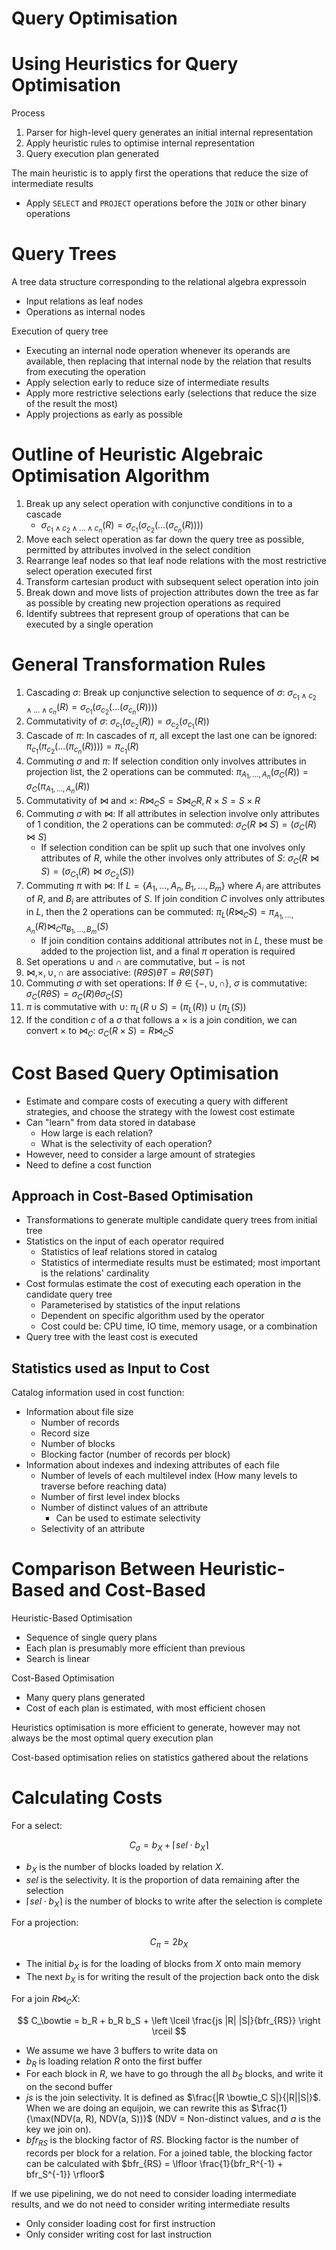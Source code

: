 # Query Optimisation

# Using Heuristics for Query Optimisation

Process

1. Parser for high-level query generates an initial internal representation
2. Apply heuristic rules to optimise internal representation
3. Query execution plan generated

The main heuristic is to apply first the operations that reduce the size of intermediate results

-   Apply `SELECT` and `PROJECT` operations before the `JOIN` or other binary operations

# Query Trees

A tree data structure corresponding to the relational algebra expressoin

-   Input relations as leaf nodes
-   Operations as internal nodes

Execution of query tree

-   Executing an internal node operation whenever its operands are available, then replacing that internal node by the relation that results from executing the operation
-   Apply selection early to reduce size of intermediate results
-   Apply more restrictive selections early (selections that reduce the size of the result the most)
-   Apply projections as early as possible

# Outline of Heuristic Algebraic Optimisation Algorithm

1. Break up any select operation with conjunctive conditions in to a cascade
    - $\sigma_{c_1 \land c_2 \land ... \land c_n}(R) = \sigma_{c_1} (\sigma_{c_2} (... (\sigma_{c_n}(R))))$
2. Move each select operation as far down the query tree as possible, permitted by attributes involved in the select condition
3. Rearrange leaf nodes so that leaf node relations with the most restrictive select operation executed first
4. Transform cartesian product with subsequent select operation into join
5. Break down and move lists of projection attributes down the tree as far as possible by creating new projection operations as required
6. Identify subtrees that represent group of operations that can be executed by a single operation

# General Transformation Rules

1. Cascading $\sigma$: Break up conjunctive selection to sequence of $\sigma$: $\sigma_{c_1 \land c_2 \land ... \land c_n}(R) = \sigma_{c_1} (\sigma_{c_2} (... (\sigma_{c_n}(R))))$
2. Commutativity of $\sigma$: $\sigma_{c_1}(\sigma_{c_2}(R)) = \sigma_{c_2}(\sigma_{c_1}(R))$
3. Cascade of $\pi$: In cascades of $\pi$, all except the last one can be ignored: $\pi_{c_1} (\pi_{c_2} (... (\pi_{c_n}(R)))) = \pi_{c_1} (R)$
4. Commuting $\sigma$ and $\pi$: If selection condition only involves attributes in projection list, the 2 operations can be commuted: $\pi_{A_1, ..., A_n} (\sigma_C (R)) = \sigma_C (\pi_{A_1, ..., A_n}(R))$
5. Commutativity of $\bowtie$ and $\times$: $R \bowtie_C S = S \bowtie_C R, R \times S = S \times R$
6. Commuting $\sigma$ with $\bowtie$: If all attributes in selection involve only attributes of 1 condition, the 2 operations can be commuted: $\sigma_C (R \bowtie S) = (\sigma_C (R) \bowtie S)$
    - If selection condition can be split up such that one involves only attributes of $R$, while the other involves only attributes of $S$: $\sigma_C (R \bowtie S) = (\sigma_{C_1} (R) \bowtie \sigma_{C_2}(S))$
7. Commuting $\pi$ with $\bowtie$: If $L = \{A_1, ..., A_n, B_1, ..., B_m \}$ where $A_i$ are attributes of $R$, and $B_i$ are attributes of $S$. If join condition $C$ involves only attributes in $L$, then the 2 operations can be commuted: $\pi_L (R \bowtie_C S) = \pi_{A_1, ..., A_n} (R) \bowtie_C \pi_{B_1, ..., B_m} (S)$
    - If join condition contains additional attributes not in $L$, these must be added to the projection list, and a final $\pi$ operation is required
8. Set operations $\cup$ and $\cap$ are commutative, but $-$ is not
9. $\bowtie, \times, \cup, \cap$ are associative: $(R \theta S) \theta T = R \theta (S \theta T)$
10. Commuting $\sigma$ with set operations: If $\theta \in \{ -, \cup, \cap \}$, $\sigma$ is commutative: $\sigma_C (R \theta S) = \sigma_C (R) \theta \sigma_C(S)$
11. $\pi$ is commutative with $\cup$: $\pi_L (R \cup S) = (\pi_L(R)) \cup (\pi_L(S))$
12. If the condition $c$ of a $\sigma$ that follows a $\times$ is a join condition, we can convert $\times$ to $\bowtie_C$: $\sigma_C (R \times S) = R \bowtie_C S$

# Cost Based Query Optimisation

-   Estimate and compare costs of executing a query with different strategies, and choose the strategy with the lowest cost estimate
-   Can "learn" from data stored in database
    -   How large is each relation?
    -   What is the selectivity of each operation?
-   However, need to consider a large amount of strategies
-   Need to define a cost function

## Approach in Cost-Based Optimisation

-   Transformations to generate multiple candidate query trees from initial tree
-   Statistics on the input of each operator required
    -   Statistics of leaf relations stored in catalog
    -   Statistics of intermediate results must be estimated; most important is the relations' cardinality
-   Cost formulas estimate the cost of executing each operation in the candidate query tree
    -   Parameterised by statistics of the input relations
    -   Dependent on specific algorithm used by the operator
    -   Cost could be: CPU time, IO time, memory usage, or a combination
-   Query tree with the least cost is executed

## Statistics used as Input to Cost

Catalog information used in cost function:

-   Information about file size
    -   Number of records
    -   Record size
    -   Number of blocks
    -   Blocking factor (number of records per block)
-   Information about indexes and indexing attributes of each file
    -   Number of levels of each multilevel index (How many levels to traverse before reaching data)
    -   Number of first level index blocks
    -   Number of distinct values of an attribute
        -   Can be used to estimate selectivity
    -   Selectivity of an attribute

# Comparison Between Heuristic-Based and Cost-Based

Heuristic-Based Optimisation

-   Sequence of single query plans
-   Each plan is presumably more efficient than previous
-   Search is linear

Cost-Based Optimisation

-   Many query plans generated
-   Cost of each plan is estimated, with most efficient chosen

Heuristics optimisation is more efficient to generate, however may not always be the most optimal query execution plan

Cost-based optimisation relies on statistics gathered about the relations

# Calculating Costs

For a select:

$$
C_\sigma = b_X + \lceil sel \cdot b_X \rceil
$$

-   $b_X$ is the number of blocks loaded by relation $X$.
-   $sel$ is the selectivity. It is the proportion of data remaining after the selection
-   $\lceil sel \cdot b_X \rceil$ is the number of blocks to write after the selection is complete

For a projection:

$$
C_\pi = 2 b_X
$$

-   The initial $b_X$ is for the loading of blocks from $X$ onto main memory
-   The next $b_X$ is for writing the result of the projection back onto the disk

For a join $R \bowtie_C X$:

$$
C_\bowtie = b_R + b_R b_S + \left \lceil \frac{js |R| |S|}{bfr_{RS}} \right \rceil
$$

-   We assume we have 3 buffers to write data on
-   $b_R$ is loading relation $R$ onto the first buffer
-   For each block in $R$, we have to go through the all $b_S$ blocks, and write it on the second buffer
-   $js$ is the join selectivity. It is defined as $\frac{|R \bowtie_C S|}{|R||S|}$. When we are doing an equijoin, we can rewrite this as $\frac{1}{\max(NDV(a, R), NDV(a, S))}$ (NDV = Non-distinct values, and $a$ is the key we join on).
-   $bfr_{RS}$ is the blocking factor of $RS$. Blocking factor is the number of records per block for a relation. For a joined table, the blocking factor can be calculated with $bfr_{RS} = \lfloor \frac{1}{bfr_R^{-1} + bfr_S^{-1}} \rfloor$

If we use pipelining, we do not need to consider loading intermediate results, and we do not need to consider writing intermediate results

-   Only consider loading cost for first instruction
-   Only consider writing cost for last instruction
